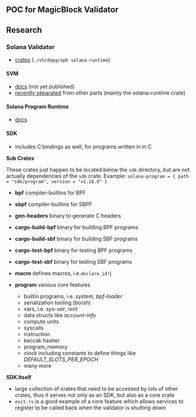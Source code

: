 ## POC for MagicBlock Validator

## Research

### Solana Validator

- [crates](https://miro.com/app/board/uXjVNt95ws4=/) (`./sh/depgraph solana-runtime`)

#### SVM

- [docs](https://docs.rs/solana-program-runtime/latest/solana_svm/) (not yet published)
- [recently separated](https://github.com/solana-labs/solana/pull/35119) from other parts
  (mainly the solana-runtime crate)

#### Solana Program Runtime

- [docs](https://docs.rs/solana-program-runtime/latest/solana_program_runtime/)

#### SDK

- includes C bindings as well, for programs written in in C

**Sub Crates**

These crates just happen to be located below the `sdk` directory, but are not actually
dependencies of the `sdk` crate.
Example: `solana-program = { path = "sdk/program", version = "=1.18.0" }`

- **bpf** compiler-builtins for BPF
- **sbpf** compiler-builtins for SBPF

- **gen-headers** binary to generate C headers

- **cargo-build-bpf** binary for building BPF programs
- **cargo-build-sbf** binary for building SBF programs
- **cargo-test-bpf** binary for testing BPF programs
- **cargo-test-sbf** binary for testing SBF programs

- **macro** defines macros, i.e.`declare_id!`j
- **program** various core features
  - builtin programs, i.e. _system_, _bpf-loader_
  - serialization tooling (borsh)
  - vars, i.e. _sys-var_, _rent_
  - data structs like _account-info_
  - compute units
  - syscalls
  - instruction
  - keccak hasher
  - program_memory
  - clock including constants to define things like _DEFAULT_SLOTS_PER_EPOCH_
  - many more

**SDK Itself**

- large collection of crates that need to be accessed by lots of other crates, thus it serves
  not only as an SDK, but also as a core crate
- `exit.rs` is a good example of a core feature which allows services to register to be called
  back when the validator is shutting down
